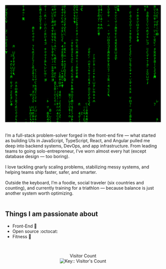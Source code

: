 <div align="center">
  <img src="https://github.com/chriseugenerodriguez/chriseugenerodriguez/raw/main/main.gif"  >
</div>

<br />

I’m a full-stack problem-solver forged in the front-end fire — what started as building UIs in JavaScript, TypeScript, React, and Angular pulled me deep into backend systems, DevOps, and app infrastructure. From leading teams to going solo-entrepreneur, I’ve worn almost every hat (except database design — too boring).
<br /><br />
I love tackling gnarly scaling problems, stabilizing messy systems, and helping teams ship faster, safer, and smarter.
<br /><br />
Outside the keyboard, I’m a foodie, social traveler (six countries and counting), and currently training for a triathlon — because balance is just another system worth optimizing.
<br /><br />

## Things I am passionate about

- Front-End :robot:
- Open source :octocat:
- Fitness :running:

<br />
<p align="center"> 
  Visitor Count <br />
  <img src="https://profile-counter.deno.dev/chriseugenerodriguez/count.svg" alt="Key:: Visitor's Count" />
</p>


<!--
**chriseugenerodriguez/chriseugenerodriguez** is a ✨ _special_ ✨ repository because its `README.md` (this file) appears on your GitHub profile.

Here are some ideas to get you started:

- 🔭 I’m currently working on ...
- 🌱 I’m currently learning ...
- 👯 I’m looking to collaborate on ...
- 🤔 I’m looking for help with ...
- 💬 Ask me about ...
- 📫 How to reach me: ...
- 😄 Pronouns: ...
- ⚡ Fun fact: ...
-->
